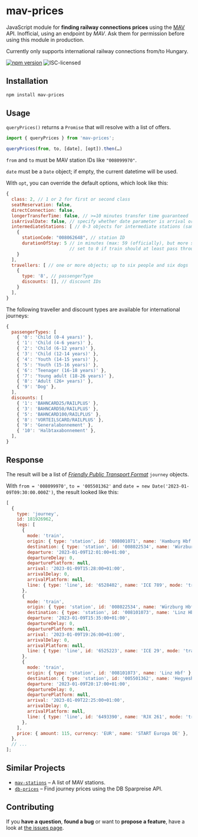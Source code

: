 # mav-prices

JavaScript module for **finding railway connections prices** using the [MAV](https://jegy.mav.hu/) API. Inofficial, using an endpoint by _MAV_. Ask them for permission before using this module in production.

Currently only supports international railway connections from/to Hungary.

[![npm version](https://img.shields.io/npm/v/mav-prices.svg)](https://www.npmjs.com/package/mav-prices)
![ISC-licensed](https://img.shields.io/github/license/martinlangbecker/mav-prices.svg)

## Installation

```bash
npm install mav-prices
```

## Usage

`queryPrices()` returns a `Promise` that will resolve with a list of offers.

```javascript
import { queryPrices } from 'mav-prices';

queryPrices(from, to, [date], [opt]).then(…)
```

`from` and `to` must be MAV station IDs like `"008099970"`.

`date` must be a `Date` object; if empty, the current datetime will be used.

With `opt`, you can override the default options, which look like this:

```js
{
  class: 2, // 1 or 2 for first or second class
  seatReservation: false,
  directConnection: false,
  longerTransferTime: false, // >=10 minutes transfer time guaranteed
  isArrivalDate: false, // specify whether date parameter is arrival or departure date
  intermediateStations: [ // 0-3 objects for intermediate stations (sample object is not set as default)
    {
      stationCode: "008062648", // station ID
      durationOfStay: 5 // in minutes (max: 59 (officially), but more seems to work as well);
                        // set to 0 if train should at least pass through station
    }
  ],
  travellers: [ // one or more objects; up to six people and six dogs
    {
      type: '8', // passengerType
      discounts: [], // discount IDs
    }
  ],
}
```

The following traveller and discount types are available for international journeys:

```js
{
  passengerTypes: [
    { '0': 'Child (0-4 years)' },
    { '1': 'Child (4-6 years)' },
    { '2': 'Child (6-12 years)' },
    { '3': 'Child (12-14 years)' },
    { '4': 'Youth (14-15 years)' },
    { '5': 'Youth (15-16 years)' },
    { '6': 'Teenager (16-18 years)' },
    { '7': 'Young adult (18-26 years)' },
    { '8': 'Adult (26+ years)' },
    { '9': 'Dog' },
  ],
  discounts: [
    { '1': 'BAHNCARD25/RAILPLUS' },
    { '3': 'BAHNCARD50/RAILPLUS' },
    { '5': 'BAHNCARD100/RAILPLUS' },
    { '8': 'VORTEILSCARD/RAILPLUS' },
    { '9': 'Generalabonnement' },
    { '10': 'Halbtaxabonnement' },
  ],
}
```

## Response

The result will be a list of [_Friendly Public Transport Format_](https://github.com/public-transport/friendly-public-transport-format) `journey` objects.

With `from = '008099970'`, `to = '005501362'` and `date = new Date('2023-01-09T09:30:00.000Z')`, the result looked like this:

```js
[
  {
    type: 'journey',
    id: 181926962,
    legs: [
      {
        mode: 'train',
        origin: { type: 'station', id: '008001071', name: 'Hamburg Hbf' },
        destination: { type: 'station', id: '008022534', name: 'Würzburg Hbf' },
        departure: '2023-01-09T12:01:00+01:00',
        departureDelay: 0,
        departurePlatform: null,
        arrival: '2023-01-09T15:28:00+01:00',
        arrivalDelay: 0,
        arrivalPlatform: null,
        line: { type: 'line', id: '6528402', name: 'ICE 789', mode: 'train' },
      },
      {
        mode: 'train',
        origin: { type: 'station', id: '008022534', name: 'Würzburg Hbf' },
        destination: { type: 'station', id: '008101073', name: 'Linz Hbf' },
        departure: '2023-01-09T15:35:00+01:00',
        departureDelay: 0,
        departurePlatform: null,
        arrival: '2023-01-09T19:26:00+01:00',
        arrivalDelay: 0,
        arrivalPlatform: null,
        line: { type: 'line', id: '6525223', name: 'ICE 29', mode: 'train' },
      },
      {
        mode: 'train',
        origin: { type: 'station', id: '008101073', name: 'Linz Hbf' },
        destination: { type: 'station', id: '005501362', name: 'Hegyeshalom' },
        departure: '2023-01-09T20:17:00+01:00',
        departureDelay: 0,
        departurePlatform: null,
        arrival: '2023-01-09T22:25:00+01:00',
        arrivalDelay: 0,
        arrivalPlatform: null,
        line: { type: 'line', id: '6493390', name: 'RJX 261', mode: 'train' },
      },
    ],
    price: { amount: 115, currency: 'EUR', name: 'START Europa DE' },
  },
  // ...
];
```

## Similar Projects

- [`mav-stations`](https://github.com/martinlangbecker/mav-stations#mav-stations) – A list of MAV stations.
- [`db-prices`](https://github.com/juliuste/db-prices#db-prices) – Find journey prices using the DB Sparpreise API.

## Contributing

If you **have a question**, **found a bug** or want to **propose a feature**, have a look at [the issues page](https://github.com/martinlangbecker/mav-prices/issues).
